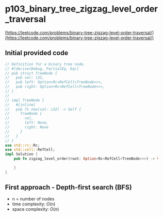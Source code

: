 # p103_binary_tree_zigzag_level_order_traversal
[https://leetcode.com/problems/binary-tree-zigzag-level-order-traversal/](https://leetcode.com/problems/binary-tree-zigzag-level-order-traversal/)

## Initial provided code
```Rust
// Definition for a binary tree node.
// #[derive(Debug, PartialEq, Eq)]
// pub struct TreeNode {
//   pub val: i32,
//   pub left: Option<Rc<RefCell<TreeNode>>>,
//   pub right: Option<Rc<RefCell<TreeNode>>>,
// }
// 
// impl TreeNode {
//   #[inline]
//   pub fn new(val: i32) -> Self {
//     TreeNode {
//       val,
//       left: None,
//       right: None
//     }
//   }
// }
use std::rc::Rc;
use std::cell::RefCell;
impl Solution {
    pub fn zigzag_level_order(root: Option<Rc<RefCell<TreeNode>>>) -> Vec<Vec<i32>> {
        
    }
}
```
## First approach - Depth-first search (BFS)

- n = number of nodes
- time complexity: $O(n)$
- space complexity: $O(n)$




